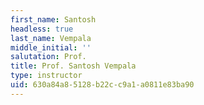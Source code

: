 ```yaml
---
first_name: Santosh
headless: true
last_name: Vempala
middle_initial: ''
salutation: Prof.
title: Prof. Santosh Vempala
type: instructor
uid: 630a84a8-5128-b22c-c9a1-a0811e83ba90
---
```


